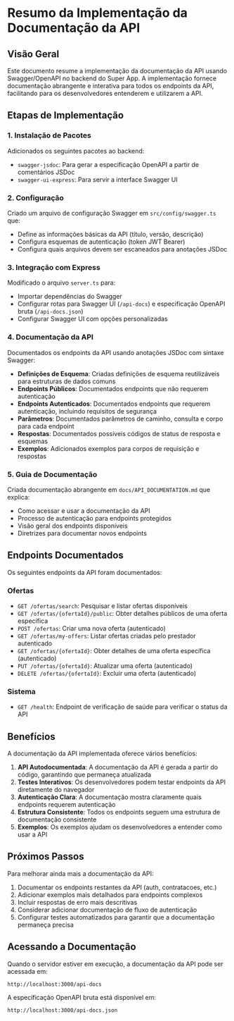 # Resumo da Implementação da Documentação da API

## Visão Geral

Este documento resume a implementação da documentação da API usando Swagger/OpenAPI no backend do Super App. A implementação fornece documentação abrangente e interativa para todos os endpoints da API, facilitando para os desenvolvedores entenderem e utilizarem a API.

## Etapas de Implementação

### 1. Instalação de Pacotes

Adicionados os seguintes pacotes ao backend:

- `swagger-jsdoc`: Para gerar a especificação OpenAPI a partir de comentários JSDoc
- `swagger-ui-express`: Para servir a interface Swagger UI

### 2. Configuração

Criado um arquivo de configuração Swagger em `src/config/swagger.ts` que:

- Define as informações básicas da API (título, versão, descrição)
- Configura esquemas de autenticação (token JWT Bearer)
- Configura quais arquivos devem ser escaneados para anotações JSDoc

### 3. Integração com Express

Modificado o arquivo `server.ts` para:

- Importar dependências do Swagger
- Configurar rotas para Swagger UI (`/api-docs`) e especificação OpenAPI bruta (`/api-docs.json`)
- Configurar Swagger UI com opções personalizadas

### 4. Documentação da API

Documentados os endpoints da API usando anotações JSDoc com sintaxe Swagger:

- **Definições de Esquema**: Criadas definições de esquema reutilizáveis para estruturas de dados comuns
- **Endpoints Públicos**: Documentados endpoints que não requerem autenticação
- **Endpoints Autenticados**: Documentados endpoints que requerem autenticação, incluindo requisitos de segurança
- **Parâmetros**: Documentados parâmetros de caminho, consulta e corpo para cada endpoint
- **Respostas**: Documentados possíveis códigos de status de resposta e esquemas
- **Exemplos**: Adicionados exemplos para corpos de requisição e respostas

### 5. Guia de Documentação

Criada documentação abrangente em `docs/API_DOCUMENTATION.md` que explica:

- Como acessar e usar a documentação da API
- Processo de autenticação para endpoints protegidos
- Visão geral dos endpoints disponíveis
- Diretrizes para documentar novos endpoints

## Endpoints Documentados

Os seguintes endpoints da API foram documentados:

### Ofertas

- `GET /ofertas/search`: Pesquisar e listar ofertas disponíveis
- `GET /ofertas/{ofertaId}/public`: Obter detalhes públicos de uma oferta específica
- `POST /ofertas`: Criar uma nova oferta (autenticado)
- `GET /ofertas/my-offers`: Listar ofertas criadas pelo prestador autenticado
- `GET /ofertas/{ofertaId}`: Obter detalhes de uma oferta específica (autenticado)
- `PUT /ofertas/{ofertaId}`: Atualizar uma oferta (autenticado)
- `DELETE /ofertas/{ofertaId}`: Excluir uma oferta (autenticado)

### Sistema

- `GET /health`: Endpoint de verificação de saúde para verificar o status da API

## Benefícios

A documentação da API implementada oferece vários benefícios:

1. **API Autodocumentada**: A documentação da API é gerada a partir do código, garantindo que permaneça atualizada
2. **Testes Interativos**: Os desenvolvedores podem testar endpoints da API diretamente do navegador
3. **Autenticação Clara**: A documentação mostra claramente quais endpoints requerem autenticação
4. **Estrutura Consistente**: Todos os endpoints seguem uma estrutura de documentação consistente
5. **Exemplos**: Os exemplos ajudam os desenvolvedores a entender como usar a API

## Próximos Passos

Para melhorar ainda mais a documentação da API:

1. Documentar os endpoints restantes da API (auth, contratacoes, etc.)
2. Adicionar exemplos mais detalhados para endpoints complexos
3. Incluir respostas de erro mais descritivas
4. Considerar adicionar documentação de fluxo de autenticação
5. Configurar testes automatizados para garantir que a documentação permaneça precisa

## Acessando a Documentação

Quando o servidor estiver em execução, a documentação da API pode ser acessada em:

```
http://localhost:3000/api-docs
```

A especificação OpenAPI bruta está disponível em:

```
http://localhost:3000/api-docs.json
```
